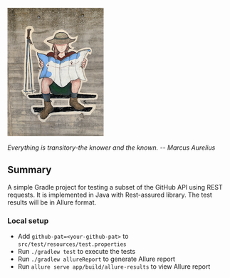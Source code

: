 ![granon](knower.png)

*Everything is transitory-the knower and the known. -- Marcus Aurelius*

## Summary

A simple Gradle project for testing a subset of the GitHub API using REST
requests. It is implemented in Java with Rest-assured library. The test results
will be in Allure format.

### Local setup

- Add `github-pat=<your-github-pat>` to `src/test/resources/test.properties`
- Run `./gradlew test` to execute the tests
- Run `./gradlew allureReport` to generate Allure report
- Run `allure serve app/build/allure-results` to view Allure report
